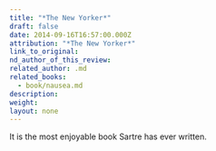 ```yaml
---
title: "*The New Yorker*"
draft: false
date: 2014-09-16T16:57:00.000Z
attribution: "*The New Yorker*"
link_to_original:
nd_author_of_this_review:
related_author: .md
related_books:
  - book/nausea.md
description:
weight:
layout: none
---
```

It is the most enjoyable book Sartre has ever written.

